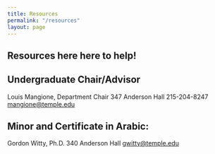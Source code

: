```yaml
---
title: Resources
permalink: "/resources"
layout: page
---
```


## Resources here here to help!

## Undergraduate Chair/Advisor 

Louis Mangione, Department Chair
347 Anderson Hall
215-204-8247
mangione@temple.edu

## Minor and Certificate in Arabic: 

Gordon Witty, Ph.D.
340 Anderson Hall 
gwitty@temple.edu

